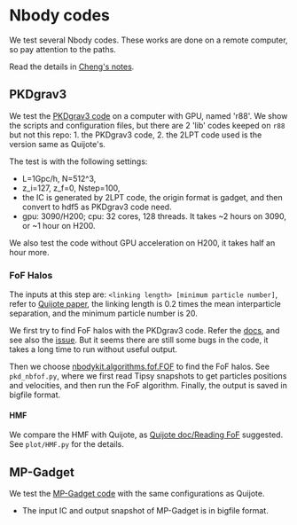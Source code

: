 # Nbody codes 

We test several Nbody codes. 
These works are done on a remote computer, so pay attention to the paths.

Read the details in [Cheng's notes](./nbody-code.md).

## PKDgrav3

We test the [PKDgrav3 code](https://pkdgrav3.readthedocs.io/en/latest/) on a computer with GPU, named 'r88'. 
We show the scripts and configuration files, but there are 2 'lib' codes keeped on `r88` but not this repo: 1. the PKDgrav3 code, 2. the 2LPT code used is the version same as Quijote's.

The test is with the following settings:
- L=1Gpc/h, N=512^3,
- z_i=127, z_f=0, Nstep=100, 
- the IC is generated by 2LPT code, the origin format is gadget, and then convert to hdf5 as PKDgrav3 code need.
- gpu: 3090/H200; cpu: 32 cores, 128 threads.
It takes ~2 hours on 3090, or ~1 hour on H200.

We also test the code without GPU acceleration on H200, it takes half an hour more.

### FoF Halos

The inputs at this step are: `<linking length> [minimum particle number]`, refer to [Quijote paper](https://arxiv.org/abs/1909.05273), the linking length is 0.2 times the mean interparticle separation, and the minimum particle number is 20.

We first try to find FoF halos with the PKDgrav3 code. Refer the [docs](https://pkdgrav3.readthedocs.io/en/latest/extensions.html#PKDGRAV.fof), and see also the [issue](https://bitbucket.org/dpotter/pkdgrav3/issues/39/an-error-in-postprocessing-fof-halo-finder). But it seems there are still some bugs in the code, it takes a long time to run without useful output.

Then we choose [nbodykit.algorithms.fof.FOF](https://nbodykit.readthedocs.io/en/latest/api/_autosummary/nbodykit.algorithms.fof.html#nbodykit.algorithms.fof.FOF) to find the FoF halos. See `pkd_nbfof.py`, where we first read Tipsy snapshots to get particles positions and velocities, and then run the FoF algorithm. Finally, the output is saved in bigfile format.

#### HMF 

We compare the HMF with Quijote, as [Quijote doc/Reading FoF](https://quijote-simulations.readthedocs.io/en/latest/Examples/Reading_FoF.html) suggested. See `plot/HMF.py` for the details.


## MP-Gadget

We test the [MP-Gadget code](https://github.com/MP-Gadget/MP-Gadget) with the same configurations as Quijote.

- The input IC and output snapshot of MP-Gadget is in bigfile format.